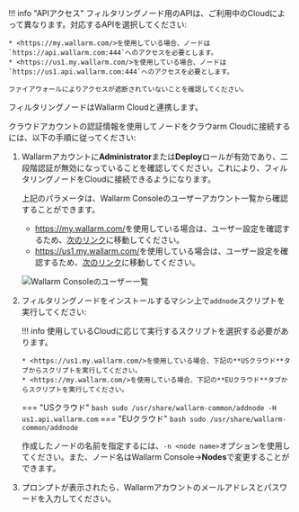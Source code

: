 [img-wl-console-users]:         ../images/check-users.png

[link-wl-console-us]:              https://us1.my.wallarm.com/
[link-wl-console-eu]:              https://my.wallarm.com/
[link-wl-console-users-us]:        https://us1.my.wallarm.com/settings/users
[link-wl-console-users-eu]:        https://my.wallarm.com/settings/users

!!! info "APIアクセス"
    フィルタリングノード用のAPIは、ご利用中のCloudによって異なります。対応するAPIを選択してください:
    
    * <https://my.wallarm.com/>を使用している場合、ノードは`https://api.wallarm.com:444`へのアクセスを必要とします。
    * <https://us1.my.wallarm.com/>を使用している場合、ノードは`https://us1.api.wallarm.com:444`へのアクセスを必要とします。
    
    ファイアウォールによりアクセスが遮断されていないことを確認してください。

フィルタリングノードはWallarm Cloudと連携します。

クラウドアカウントの認証情報を使用してノードをクラウarm Cloudに接続するには、以下の手順に従ってください:

1.  Wallarmアカウントに**Administrator**または**Deploy**ロールが有効であり、二段階認証が無効になっていることを確認してください。これにより、フィルタリングノードをCloudに接続できるようになります。
     
    上記のパラメータは、Wallarm Consoleのユーザーアカウント一覧から確認することができます。
    
    * <https://my.wallarm.com/>を使用している場合は、ユーザー設定を確認するため、[次のリンク][link-wl-console-users-eu]に移動してください。
    * <https://us1.my.wallarm.com/>を使用している場合は、ユーザー設定を確認するため、[次のリンク][link-wl-console-users-us]に移動してください。

    ![Wallarm Consoleのユーザー一覧][img-wl-console-users]

2.  フィルタリングノードをインストールするマシン上で`addnode`スクリプトを実行してください:
    
    !!! info
        使用しているCloudに応じて実行するスクリプトを選択する必要があります。
    
        * <https://us1.my.wallarm.com/>を使用している場合、下記の**USクラウド**タブからスクリプトを実行してください。
        * <https://my.wallarm.com/>を使用している場合、下記の**EUクラウド**タブからスクリプトを実行してください。
    
    === "USクラウド"
        ``` bash
        sudo /usr/share/wallarm-common/addnode -H us1.api.wallarm.com
        ```
    === "EUクラウド"
        ``` bash
        sudo /usr/share/wallarm-common/addnode
        ```
    
    作成したノードの名前を指定するには、`-n <node name>`オプションを使用してください。また、ノード名はWallarm Console→**Nodes**で変更することができます。

3.  プロンプトが表示されたら、Wallarmアカウントのメールアドレスとパスワードを入力してください。